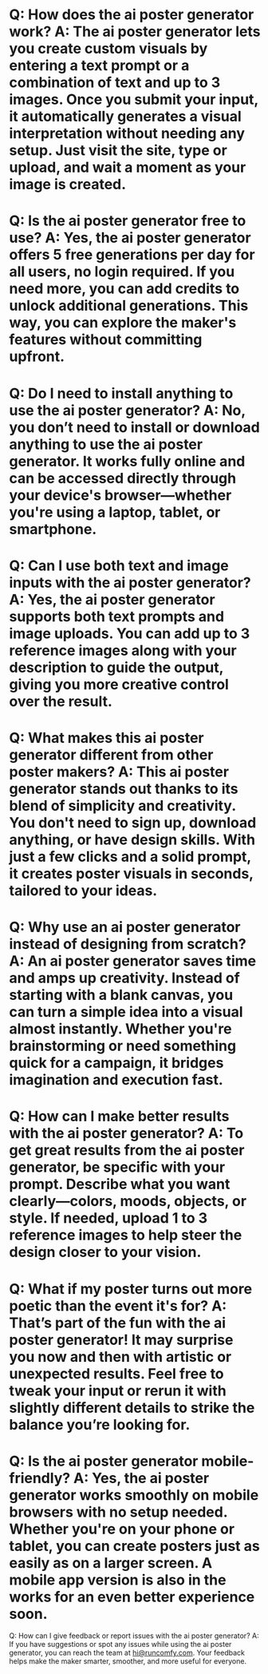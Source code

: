 Q:
How does the ai poster generator work?
A:
The ai poster generator lets you create custom visuals by entering a text prompt or a combination of text and up to 3 images. Once you submit your input, it automatically generates a visual interpretation without needing any setup. Just visit the site, type or upload, and wait a moment as your image is created.
===
Q:
Is the ai poster generator free to use?
A:
Yes, the ai poster generator offers 5 free generations per day for all users, no login required. If you need more, you can add credits to unlock additional generations. This way, you can explore the maker's features without committing upfront.
===
Q:
Do I need to install anything to use the ai poster generator?
A:
No, you don’t need to install or download anything to use the ai poster generator. It works fully online and can be accessed directly through your device's browser—whether you're using a laptop, tablet, or smartphone.
===
Q:
Can I use both text and image inputs with the ai poster generator?
A:
Yes, the ai poster generator supports both text prompts and image uploads. You can add up to 3 reference images along with your description to guide the output, giving you more creative control over the result.
===
Q:
What makes this ai poster generator different from other poster makers?
A:
This ai poster generator stands out thanks to its blend of simplicity and creativity. You don't need to sign up, download anything, or have design skills. With just a few clicks and a solid prompt, it creates poster visuals in seconds, tailored to your ideas.
===
Q:
Why use an ai poster generator instead of designing from scratch?
A:
An ai poster generator saves time and amps up creativity. Instead of starting with a blank canvas, you can turn a simple idea into a visual almost instantly. Whether you're brainstorming or need something quick for a campaign, it bridges imagination and execution fast.
===
Q:
How can I make better results with the ai poster generator?
A:
To get great results from the ai poster generator, be specific with your prompt. Describe what you want clearly—colors, moods, objects, or style. If needed, upload 1 to 3 reference images to help steer the design closer to your vision.
===
Q:
What if my poster turns out more poetic than the event it's for?
A:
That’s part of the fun with the ai poster generator! It may surprise you now and then with artistic or unexpected results. Feel free to tweak your input or rerun it with slightly different details to strike the balance you’re looking for.
===
Q:
Is the ai poster generator mobile-friendly?
A:
Yes, the ai poster generator works smoothly on mobile browsers with no setup needed. Whether you're on your phone or tablet, you can create posters just as easily as on a larger screen. A mobile app version is also in the works for an even better experience soon.
===
Q:
How can I give feedback or report issues with the ai poster generator?
A:
If you have suggestions or spot any issues while using the ai poster generator, you can reach the team at hi@runcomfy.com. Your feedback helps make the maker smarter, smoother, and more useful for everyone.
